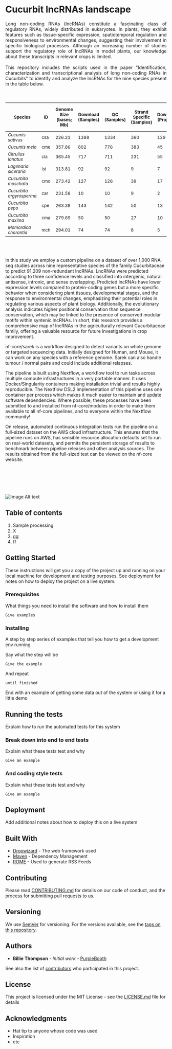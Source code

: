 # Cucurbit lncRNAs landscape

 <div align="justify"> Long non-coding RNAs (lncRNAs) constitute a fascinating class of regulatory RNAs, widely distributed in eukaryotes. In plants, they exhibit features such as tissue-specific expression, spatiotemporal regulation and responsiveness to environmental changes, suggesting their involvement in specific biological processes. Although an increasing number of studies support the regulatory role of lncRNAs in model plants, our knowledge about these transcripts in relevant crops is limited. </div>

<br />

<div align="justify"> This repository includes the scripts used in the paper "Identification, characterization and transcriptional analysis of long non-coding RNAs in Cucurbits" to identify and analyze the lncRNAs for the nine species present in the table below. </div>

<br />
<br />

| <sub>Species</sub>                            | <sub>ID</sub>  | <sub>Genome<br />Size<br />(bases; Mb)</sub> | <sub>Download (Samples)</sub> | <sub>QC (Samples)</sub> | <sub>Strand<br />Specific<br />(Samples)</sub> | <sub>Download (Projects)</sub> | <sub>QC (Projects)</sub> | <sub>Strand<br />Specific<br />(Projects)</sub> | <sub>Final<br />Data Size (bytes; Gb)</sub> |
|-----------------------------------------------|----------------|------------------|---------|-----------------|----------|------------------|-----------------|----------|----------------------|
| <sub>*Cucumis sativus*</sub>                  | <sub>csa</sub> | <sub>226.21</sub>           | <sub>1388</sub>    | <sub>1334</sub>            | <sub>360</sub>      | <sub>129</sub>              | <sub>127</sub>             | <sub>35</sub>       | <sub>1167.43</sub>              |
| <sub>*Cucumis melo*</sub>                     | <sub>cme</sub> | <sub>357.86</sub>           | <sub>802</sub>     | <sub>776</sub>             | <sub>383</sub>      | <sub>45</sub>               | <sub>44</sub>              | <sub>16</sub>       | <sub>820.87</sub>               |
| <sub>*Citrullus lanatus*</sub>                | <sub>cla</sub> | <sub>365.45</sub>           | <sub>717</sub>     | <sub>711</sub>             | <sub>231</sub>      | <sub>55</sub>               | <sub>54</sub>              | <sub>17</sub>       | <sub>663.61</sub>               |
| <sub>*Lagenaria siceraria*</sub>              | <sub>lsi</sub> | <sub>313.81</sub>           | <sub>92</sub>      | <sub>92</sub>              | <sub>9</sub>        | <sub>7</sub>                | <sub>7</sub>               | <sub>3        | <sub>27.07</sub>                |
| <sub>*Cucurbita moschata*</sub>               | <sub>cmo</sub> | <sub>273.42</sub>           | <sub>127</sub>     | <sub>126</sub>             | <sub>39</sub>       | <sub>17</sub>               | <sub>16</sub>              | <sub>6        | <sub>102.73</sub>               |
| <sub>*Cucurbita argyrosperma*</sub>           | <sub>car</sub> | <sub>231.58</sub>           | <sub>10</sub>      | <sub>10</sub>              | <sub>9</sub>        | <sub>2</sub>                | <sub>2</sub>               | <sub>2        | <sub>30.36</sub>                |
| <sub>*Cucurbita pepo*</sub>                   | <sub>cpe</sub> | <sub>263.38</sub>           | <sub>143</sub>     | <sub>142</sub>             | <sub>50</sub>       | <sub>13</sub>               | <sub>13</sub>              | <sub>7        | <sub>112.61</sub>               |
| <sub>*Cucurbita maxima*</sub>                 | <sub>cma</sub> | <sub>279.69</sub>           | <sub>50</sub>     | <sub>50</sub>              | <sub>27</sub>       | <sub>10</sub>               | <sub>10</sub>              | <sub>4        | <sub>43.36</sub>                |
| <sub>*Momordica charantia*</sub>              | <sub>mch</sub> | <sub>294.01</sub>           | <sub>74</sub>      | <sub>74</sub>              | <sub>8</sub>        | <sub>5</sub>                | <sub>5</sub>               | <sub>2        | <sub>27.73</sub>                |

<br />
<br />








In this study we employ a custom pipeline on a dataset of over 1,000 RNA-seq studies across nine representative species of the family Cucurbitaceae to predict 91,209 non-redundant lncRNAs. LncRNAs were predicted according to three confidence levels and classified into intergenic, natural antisense, intronic, and sense overlapping. Predicted lncRNAs have lower expression levels compared to protein-coding genes but a more specific behavior when considering plant tissues, developmental stages, and the response to environmental changes, emphasizing their potential roles in regulating various aspects of plant biology. Additionally, the evolutionary analysis indicates higher positional conservation than sequence conservation, which may be linked to the presence of conserved modular motifs within syntenic lncRNAs. In short, this research provides a comprehensive map of lncRNAs in the agriculturally relevant Cucurbitaceae family, offering a valuable resource for future investigations in crop improvement.



nf-core/sarek is a workflow designed to detect variants on whole genome or targeted sequencing data. Initially designed for Human, and Mouse, it can work on any species with a reference genome. Sarek can also handle tumour / normal pairs and could include additional relapses.

The pipeline is built using Nextflow, a workflow tool to run tasks across multiple compute infrastructures in a very portable manner. It uses Docker/Singularity containers making installation trivial and results highly reproducible. The Nextflow DSL2 implementation of this pipeline uses one container per process which makes it much easier to maintain and update software dependencies. Where possible, these processes have been submitted to and installed from nf-core/modules in order to make them available to all nf-core pipelines, and to everyone within the Nextflow community!

On release, automated continuous integration tests run the pipeline on a full-sized dataset on the AWS cloud infrastructure. This ensures that the pipeline runs on AWS, has sensible resource allocation defaults set to run on real-world datasets, and permits the persistent storage of results to benchmark between pipeline releases and other analysis sources. The results obtained from the full-sized test can be viewed on the nf-core website.
<br />
<br />
<br />
<br />
<br />
<br />

![Image Alt text](Figure_1.png)

## Table of contents

  1. Sample processing
  2. X
  3. gg
  4. ff

## Getting Started

These instructions will get you a copy of the project up and running on your local machine for development and testing purposes. See deployment for notes on how to deploy the project on a live system.

### Prerequisites

What things you need to install the software and how to install them

```
Give examples
```

### Installing

A step by step series of examples that tell you how to get a development env running

Say what the step will be

```
Give the example
```

And repeat

```
until finished
```

End with an example of getting some data out of the system or using it for a little demo

## Running the tests

Explain how to run the automated tests for this system

### Break down into end to end tests

Explain what these tests test and why

```
Give an example
```

### And coding style tests

Explain what these tests test and why

```
Give an example
```

## Deployment

Add additional notes about how to deploy this on a live system

## Built With

* [Dropwizard](http://www.dropwizard.io/1.0.2/docs/) - The web framework used
* [Maven](https://maven.apache.org/) - Dependency Management
* [ROME](https://rometools.github.io/rome/) - Used to generate RSS Feeds

## Contributing

Please read [CONTRIBUTING.md](https://gist.github.com/PurpleBooth/b24679402957c63ec426) for details on our code of conduct, and the process for submitting pull requests to us.

## Versioning

We use [SemVer](http://semver.org/) for versioning. For the versions available, see the [tags on this repository](https://github.com/your/project/tags). 

## Authors

* **Billie Thompson** - *Initial work* - [PurpleBooth](https://github.com/PurpleBooth)

See also the list of [contributors](https://github.com/your/project/contributors) who participated in this project.

## License

This project is licensed under the MIT License - see the [LICENSE.md](LICENSE.md) file for details

## Acknowledgments

* Hat tip to anyone whose code was used
* Inspiration
* etc
